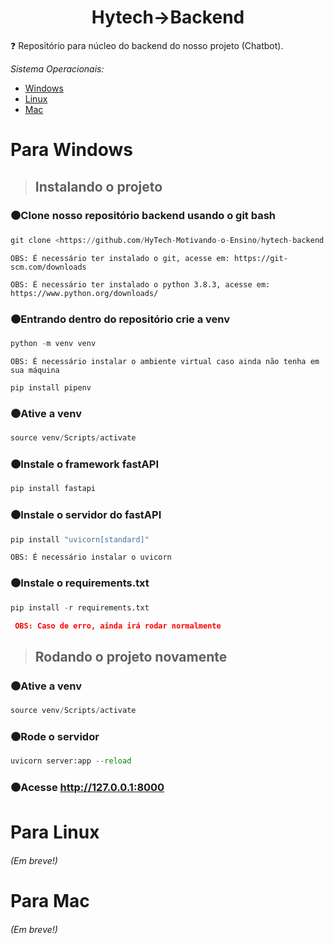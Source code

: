 <h1 align="center">Hytech->Backend</h1>

:question: Repositório para núcleo do backend do nosso projeto (Chatbot).

*Sistema Operacionais:*
- [Windows](#para-windows)
- [Linux](#para-linux)
- [Mac](#para-mac)

# Para Windows
>## Instalando o projeto

### 🟤Clone nosso repositório backend usando o git bash
```Python
git clone <https://github.com/HyTech-Motivando-o-Ensino/hytech-backend.git>
```
`OBS: É necessário ter instalado o git, acesse em: https://git-scm.com/downloads`

`OBS: É necessário ter instalado o python 3.8.3, acesse em: https://www.python.org/downloads/`
### 🟤Entrando dentro do repositório crie a venv
```Python
python -m venv venv
```
`OBS: É necessário instalar o ambiente virtual caso ainda não tenha em sua máquina`
```Terminal
pip install pipenv
```
### 🟤Ative a venv
```Python
source venv/Scripts/activate
```
### 🟤Instale o framework fastAPI
```Python
pip install fastapi
```
### 🟤Instale o servidor do fastAPI 
```Python
pip install "uvicorn[standard]"
```
`OBS: É necessário instalar o uvicorn`
### 🟤Instale o requirements.txt
```Python
pip install -r requirements.txt
```
``` json 
 OBS: Caso de erro, ainda irá rodar normalmente
``` 

>## Rodando o projeto novamente

### 🟤Ative a venv
```Python
source venv/Scripts/activate
```
### 🟤Rode o servidor
```Python
uvicorn server:app --reload
```
### 🟤Acesse http://127.0.0.1:8000

# Para Linux
###### (Em breve!)

# Para Mac
###### (Em breve!)
